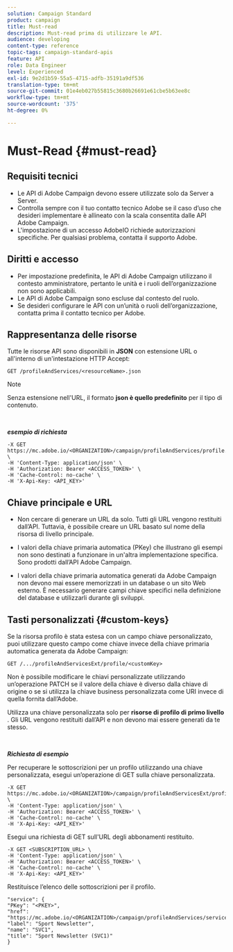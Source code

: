 ```yaml
---
solution: Campaign Standard
product: campaign
title: Must-read
description: Must-read prima di utilizzare le API.
audience: developing
content-type: reference
topic-tags: campaign-standard-apis
feature: API
role: Data Engineer
level: Experienced
exl-id: 9e2d1b59-55a5-4715-adfb-35191a9df536
translation-type: tm+mt
source-git-commit: 01e4eb027b55815c3680b26691e61cbe5b63ee8c
workflow-type: tm+mt
source-wordcount: '375'
ht-degree: 0%

---
```


# Must-Read {#must-read}

## Requisiti tecnici

* Le API di Adobe Campaign devono essere utilizzate solo da Server a Server.
* Controlla sempre con il tuo contatto tecnico Adobe se il caso d’uso che desideri implementare è allineato con la scala consentita dalle API Adobe Campaign.
* L&#39;impostazione di un accesso AdobeIO richiede autorizzazioni specifiche. Per qualsiasi problema, contatta il supporto Adobe.

## Diritti e accesso

* Per impostazione predefinita, le API di Adobe Campaign utilizzano il contesto amministratore, pertanto le unità e i ruoli dell’organizzazione non sono applicabili.
* Le API di Adobe Campaign sono escluse dal contesto del ruolo.
* Se desideri configurare le API con un’unità o ruoli dell’organizzazione, contatta prima il contatto tecnico per Adobe.

## Rappresentanza delle risorse

Tutte le risorse API sono disponibili in **JSON** con estensione URL o all&#39;interno di un&#39;intestazione HTTP Accept:

`GET /profileAndServices/<resourceName>.json`

>[!NOTE]
>
>Senza estensione nell&#39;URL, il formato **json è quello predefinito** per il tipo di contenuto.

<br/>

***esempio di richiesta***

```
-X GET https://mc.adobe.io/<ORGANIZATION>/campaign/profileAndServices/profile.json \
-H 'Content-Type: application/json' \
-H 'Authorization: Bearer <ACCESS_TOKEN>' \
-H 'Cache-Control: no-cache' \
-H 'X-Api-Key: <API_KEY>'
```

## Chiave principale e URL

* Non cercare di generare un URL da solo. Tutti gli URL vengono restituiti dall’API. Tuttavia, è possibile creare un URL basato sul nome della risorsa di livello principale.

* I valori della chiave primaria automatica (PKey) che illustrano gli esempi non sono destinati a funzionare in un&#39;altra implementazione specifica. Sono prodotti dall’API Adobe Campaign.

* I valori della chiave primaria automatica generati da Adobe Campaign non devono mai essere memorizzati in un database o un sito Web esterno. È necessario generare campi chiave specifici nella definizione del database e utilizzarli durante gli sviluppi.

## Tasti personalizzati {#custom-keys}

Se la risorsa profilo è stata estesa con un campo chiave personalizzato, puoi utilizzare questo campo come chiave invece della chiave primaria automatica generata da Adobe Campaign:

`GET /.../profileAndServicesExt/profile/<customKey>`

Non è possibile modificare le chiavi personalizzate utilizzando un’operazione PATCH se il valore della chiave è diverso dalla chiave di origine o se si utilizza la chiave business personalizzata come URI invece di quella fornita dall’Adobe.

Utilizza una chiave personalizzata solo per **risorse di profilo di primo livello** . Gli URL vengono restituiti dall’API e non devono mai essere generati da te stesso.

<br/>

***Richiesta di esempio***

Per recuperare le sottoscrizioni per un profilo utilizzando una chiave personalizzata, esegui un’operazione di GET sulla chiave personalizzata.

```
-X GET https://mc.adobe.io/<ORGANIZATION>/campaign/profileAndServicesExt/profile/<customKey> \
-H 'Content-Type: application/json' \
-H 'Authorization: Bearer <ACCESS_TOKEN>' \
-H 'Cache-Control: no-cache' \
-H 'X-Api-Key: <API_KEY>'
```

Esegui una richiesta di GET sull&#39;URL degli abbonamenti restituito.

```
-X GET <SUBSCRIPTION_URL> \
-H 'Content-Type: application/json' \
-H 'Authorization: Bearer <ACCESS_TOKEN>' \
-H 'Cache-Control: no-cache' \
-H 'X-Api-Key: <API_KEY>'
```

Restituisce l’elenco delle sottoscrizioni per il profilo.

```
"service": {
"PKey": "<PKEY>",
"href": "https://mc.adobe.io/<ORGANIZATION>/campaign/profileAndServices/service/<PKEY>",
"label": "Sport Newsletter",
"name": "SVC1",
"title": "Sport Newsletter (SVC1)"
}
```
